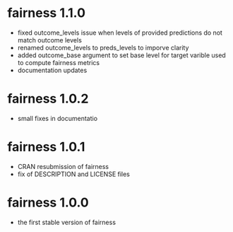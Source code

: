 # fairness 1.1.0
- fixed outcome_levels issue when levels of provided predictions do not match outcome levels
- renamed outcome_levels to preds_levels to imporve clarity
- added outcome_base argument to set base level for target varible used to compute fairness metrics
- documentation updates

# fairness 1.0.2
- small fixes in documentatio

# fairness 1.0.1
- CRAN resubmission of fairness
- fix of DESCRIPTION and LICENSE files

# fairness 1.0.0
- the first stable version of fairness
